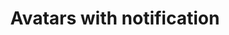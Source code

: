 ---
title: Avatars with notification
category: Application
paid: true
isActive: true
ltr: {"preview":"function App() {\n  return /*#__PURE__*/React.createElement(\"div\", {\n    className: \"py-16 flex flex-wrap items-center justify-center gap-x-12\"\n  }, /*#__PURE__*/React.createElement(\"div\", {\n    className: \"relative w-6 h-6\"\n  }, /*#__PURE__*/React.createElement(\"span\", {\n    className: \"absolute -bottom-0.5 right-1 w-1.5 h-1.5 rounded-full border border-white bg-green-500\"\n  }), /*#__PURE__*/React.createElement(\"img\", {\n    src: \"https://randomuser.me/api/portraits/women/79.jpg\",\n    className: \"w-full h-full rounded-full\"\n  })), /*#__PURE__*/React.createElement(\"div\", {\n    className: \"relative w-8 h-8\"\n  }, /*#__PURE__*/React.createElement(\"span\", {\n    className: \"absolute -bottom-0.5 right-1 w-2 h-2 rounded-full border border-white bg-green-500\"\n  }), /*#__PURE__*/React.createElement(\"img\", {\n    src: \"https://api.uifaces.co/our-content/donated/xZ4wg2Xj.jpg\",\n    className: \"w-full h-full rounded-full\"\n  })), /*#__PURE__*/React.createElement(\"div\", {\n    className: \"relative w-10 h-10\"\n  }, /*#__PURE__*/React.createElement(\"span\", {\n    className: \"absolute -bottom-0.5 right-1 w-2.5 h-2.5 rounded-full border border-white bg-green-500\"\n  }), /*#__PURE__*/React.createElement(\"img\", {\n    src: \"https://images.unsplash.com/photo-1507003211169-0a1dd7228f2d?ixlib=rb-0.3.5&q=80&fm=jpg&crop=faces&fit=crop&h=200&w=200&s=a72ca28288878f8404a795f39642a46f\",\n    className: \"w-full h-full rounded-full\"\n  })), /*#__PURE__*/React.createElement(\"div\", {\n    className: \"relative w-12 h-12\"\n  }, /*#__PURE__*/React.createElement(\"span\", {\n    className: \"absolute -bottom-0.5 right-1 w-3 h-3 rounded-full border border-white bg-green-500\"\n  }), /*#__PURE__*/React.createElement(\"img\", {\n    src: \"https://randomuser.me/api/portraits/men/86.jpg\",\n    className: \"w-full h-full rounded-full\"\n  })), /*#__PURE__*/React.createElement(\"div\", {\n    className: \"relative w-16 h-16\"\n  }, /*#__PURE__*/React.createElement(\"span\", {\n    className: \"absolute -bottom-px right-1 w-4 h-4 rounded-full border border-white bg-green-500\"\n  }), /*#__PURE__*/React.createElement(\"img\", {\n    src: \"https://images.unsplash.com/photo-1510227272981-87123e259b17?ixlib=rb-0.3.5&q=80&fm=jpg&crop=faces&fit=crop&h=200&w=200&s=3759e09a5b9fbe53088b23c615b6312e\",\n    className: \"w-full h-full rounded-full\"\n  })));\n}","vue":{"vueCss":[],"vueTail":[]},"react":{"jsxTail":[{"code":"export default () => (\n    <div className=\"flex items-center gap-x-12\">\n      // Avatar 1\n        <div className=\"relative w-6 h-6\">\n            <span className=\"absolute -bottom-0.5 right-1 w-1.5 h-1.5 rounded-full border border-white bg-green-500\"></span>\n            <img src=\"https://randomuser.me/api/portraits/women/79.jpg\" className=\"w-full h-full rounded-full\" />\n        </div>\n      // Avatar 2\n        <div className=\"relative w-8 h-8\">\n            <span className=\"absolute -bottom-0.5 right-1 w-2 h-2 rounded-full border border-white bg-green-500\"></span>\n            <img src=\"https://api.uifaces.co/our-content/donated/xZ4wg2Xj.jpg\" className=\"w-full h-full rounded-full\" />\n        </div>\n      // Avatar 3\n        <div className=\"relative w-10 h-10\">\n            <span className=\"absolute -bottom-0.5 right-1 w-2.5 h-2.5 rounded-full border border-white bg-green-500\"></span>\n            <img src=\"https://images.unsplash.com/photo-1507003211169-0a1dd7228f2d?ixlib=rb-0.3.5&q=80&fm=jpg&crop=faces&fit=crop&h=200&w=200&s=a72ca28288878f8404a795f39642a46f\" className=\"w-full h-full rounded-full\" />\n        </div>\n      // Avatar 4\n        <div className=\"relative w-12 h-12\">\n            <span className=\"absolute -bottom-0.5 right-1 w-3 h-3 rounded-full border border-white bg-green-500\"></span>\n            <img src=\"https://randomuser.me/api/portraits/men/86.jpg\" className=\"w-full h-full rounded-full\" />\n        </div>\n      // Avatar 5\n        <div className=\"relative w-16 h-16\">\n            <span className=\"absolute -bottom-px right-1 w-4 h-4 rounded-full border border-white bg-green-500\"></span>\n            <img src=\"https://images.unsplash.com/photo-1510227272981-87123e259b17?ixlib=rb-0.3.5&q=80&fm=jpg&crop=faces&fit=crop&h=200&w=200&s=3759e09a5b9fbe53088b23c615b6312e\" className=\"w-full h-full rounded-full\" />\n        </div>\n    </div>\n)","label":"App.jsx"}],"jsxCss":[]}}
rtl: {"react":{"jsxTail":[{"code":"export default () => (\n    <div className=\"flex items-center gap-x-12\">\n      // Avatar 1\n        <div className=\"relative w-6 h-6\">\n            <span className=\"absolute -bottom-0.5 right-1 w-1.5 h-1.5 rounded-full border border-white bg-green-500\"></span>\n            <img src=\"https://randomuser.me/api/portraits/women/79.jpg\" className=\"w-full h-full rounded-full\" />\n        </div>\n      // Avatar 2\n        <div className=\"relative w-8 h-8\">\n            <span className=\"absolute -bottom-0.5 right-1 w-2 h-2 rounded-full border border-white bg-green-500\"></span>\n            <img src=\"https://api.uifaces.co/our-content/donated/xZ4wg2Xj.jpg\" className=\"w-full h-full rounded-full\" />\n        </div>\n      // Avatar 3\n        <div className=\"relative w-10 h-10\">\n            <span className=\"absolute -bottom-0.5 right-1 w-2.5 h-2.5 rounded-full border border-white bg-green-500\"></span>\n            <img src=\"https://images.unsplash.com/photo-1507003211169-0a1dd7228f2d?ixlib=rb-0.3.5&q=80&fm=jpg&crop=faces&fit=crop&h=200&w=200&s=a72ca28288878f8404a795f39642a46f\" className=\"w-full h-full rounded-full\" />\n        </div>\n      // Avatar 4\n        <div className=\"relative w-12 h-12\">\n            <span className=\"absolute -bottom-0.5 right-1 w-3 h-3 rounded-full border border-white bg-green-500\"></span>\n            <img src=\"https://randomuser.me/api/portraits/men/86.jpg\" className=\"w-full h-full rounded-full\" />\n        </div>\n      // Avatar 5\n        <div className=\"relative w-16 h-16\">\n            <span className=\"absolute -bottom-px right-1 w-4 h-4 rounded-full border border-white bg-green-500\"></span>\n            <img src=\"https://images.unsplash.com/photo-1510227272981-87123e259b17?ixlib=rb-0.3.5&q=80&fm=jpg&crop=faces&fit=crop&h=200&w=200&s=3759e09a5b9fbe53088b23c615b6312e\" className=\"w-full h-full rounded-full\" />\n        </div>\n    </div>\n)","label":"App.jsx"}],"jsxCss":[]},"vue":{"vueCss":[],"vueTail":[]},"preview":"function App() {\n  return /*#__PURE__*/React.createElement(\"div\", {\n    className: \"py-16 flex flex-wrap items-center justify-center gap-x-12\"\n  }, /*#__PURE__*/React.createElement(\"div\", {\n    className: \"relative w-6 h-6\"\n  }, /*#__PURE__*/React.createElement(\"span\", {\n    className: \"absolute -bottom-0.5 right-1 w-1.5 h-1.5 rounded-full border border-white bg-green-500\"\n  }), /*#__PURE__*/React.createElement(\"img\", {\n    src: \"https://randomuser.me/api/portraits/women/79.jpg\",\n    className: \"w-full h-full rounded-full\"\n  })), /*#__PURE__*/React.createElement(\"div\", {\n    className: \"relative w-8 h-8\"\n  }, /*#__PURE__*/React.createElement(\"span\", {\n    className: \"absolute -bottom-0.5 right-1 w-2 h-2 rounded-full border border-white bg-green-500\"\n  }), /*#__PURE__*/React.createElement(\"img\", {\n    src: \"https://api.uifaces.co/our-content/donated/xZ4wg2Xj.jpg\",\n    className: \"w-full h-full rounded-full\"\n  })), /*#__PURE__*/React.createElement(\"div\", {\n    className: \"relative w-10 h-10\"\n  }, /*#__PURE__*/React.createElement(\"span\", {\n    className: \"absolute -bottom-0.5 right-1 w-2.5 h-2.5 rounded-full border border-white bg-green-500\"\n  }), /*#__PURE__*/React.createElement(\"img\", {\n    src: \"https://images.unsplash.com/photo-1507003211169-0a1dd7228f2d?ixlib=rb-0.3.5&q=80&fm=jpg&crop=faces&fit=crop&h=200&w=200&s=a72ca28288878f8404a795f39642a46f\",\n    className: \"w-full h-full rounded-full\"\n  })), /*#__PURE__*/React.createElement(\"div\", {\n    className: \"relative w-12 h-12\"\n  }, /*#__PURE__*/React.createElement(\"span\", {\n    className: \"absolute -bottom-0.5 right-1 w-3 h-3 rounded-full border border-white bg-green-500\"\n  }), /*#__PURE__*/React.createElement(\"img\", {\n    src: \"https://randomuser.me/api/portraits/men/86.jpg\",\n    className: \"w-full h-full rounded-full\"\n  })), /*#__PURE__*/React.createElement(\"div\", {\n    className: \"relative w-16 h-16\"\n  }, /*#__PURE__*/React.createElement(\"span\", {\n    className: \"absolute -bottom-px right-1 w-4 h-4 rounded-full border border-white bg-green-500\"\n  }), /*#__PURE__*/React.createElement(\"img\", {\n    src: \"https://images.unsplash.com/photo-1510227272981-87123e259b17?ixlib=rb-0.3.5&q=80&fm=jpg&crop=faces&fit=crop&h=200&w=200&s=3759e09a5b9fbe53088b23c615b6312e\",\n    className: \"w-full h-full rounded-full\"\n  })));\n}"}
slug: /avatars
id: 1f48ff01-e91c-4597-8c7b-ca5a7f080a8c
created_at: 1668945765926
---
